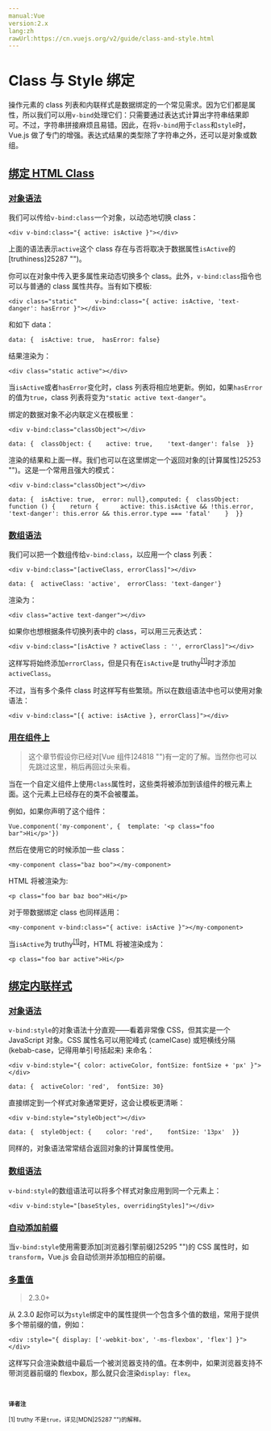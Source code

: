 ```yaml
---
manual:Vue
version:2.x
lang:zh
rawUrl:https://cn.vuejs.org/v2/guide/class-and-style.html
---
```



# Class 与 Style 绑定


操作元素的 class 列表和内联样式是数据绑定的一个常见需求。因为它们都是属性，所以我们可以用`v-bind`处理它们：只需要通过表达式计算出字符串结果即可。不过，字符串拼接麻烦且易错。因此，在将`v-bind`用于`class`和`style`时，Vue.js 做了专门的增强。表达式结果的类型除了字符串之外，还可以是对象或数组。


## [绑定 HTML Class](%25085#绑定-HTML-Class "绑定 HTML Class")<a name="绑定-HTML-Class"></a>

### [对象语法](%25085#对象语法 "对象语法")<a name="对象语法"></a>


我们可以传给`v-bind:class`一个对象，以动态地切换 class：


```
<div v-bind:class="{ active: isActive }"></div>
``` 



上面的语法表示`active`这个 class 存在与否将取决于数据属性`isActive`的[truthiness]25287 "")。



你可以在对象中传入更多属性来动态切换多个 class。此外，`v-bind:class`指令也可以与普通的 class 属性共存。当有如下模板:


```
<div class="static"     v-bind:class="{ active: isActive, 'text-danger': hasError }"></div>
``` 



和如下 data：


```
data: {  isActive: true,  hasError: false}
``` 



结果渲染为：


```
<div class="static active"></div>
``` 



当`isActive`或者`hasError`变化时，class 列表将相应地更新。例如，如果`hasError`的值为`true`，class 列表将变为`"static active text-danger"`。



绑定的数据对象不必内联定义在模板里：


```
<div v-bind:class="classObject"></div>
``` 


```
data: {  classObject: {    active: true,    'text-danger': false  }}
``` 



渲染的结果和上面一样。我们也可以在这里绑定一个返回对象的[计算属性]25253 "")。这是一个常用且强大的模式：


```
<div v-bind:class="classObject"></div>
``` 


```
data: {  isActive: true,  error: null},computed: {  classObject: function () {    return {      active: this.isActive && !this.error,      'text-danger': this.error && this.error.type === 'fatal'    }  }}
``` 


### [数组语法](%25085#数组语法 "数组语法")<a name="数组语法"></a>


我们可以把一个数组传给`v-bind:class`，以应用一个 class 列表：


```
<div v-bind:class="[activeClass, errorClass]"></div>
``` 


```
data: {  activeClass: 'active',  errorClass: 'text-danger'}
``` 



渲染为：


```
<div class="active text-danger"></div>
``` 



如果你也想根据条件切换列表中的 class，可以用三元表达式：


```
<div v-bind:class="[isActive ? activeClass : '', errorClass]"></div>
``` 



这样写将始终添加`errorClass`，但是只有在`isActive`是 truthy<sup>[[1]](%25085#footnote-1 "")</sup>时才添加`activeClass`。



不过，当有多个条件 class 时这样写有些繁琐。所以在数组语法中也可以使用对象语法：


```
<div v-bind:class="[{ active: isActive }, errorClass]"></div>
``` 


### [用在组件上](%25085#用在组件上 "用在组件上")<a name="用在组件上"></a>
<blockquote>

这个章节假设你已经对[Vue 组件]24818 "")有一定的了解。当然你也可以先跳过这里，稍后再回过头来看。

</blockquote>

当在一个自定义组件上使用`class`属性时，这些类将被添加到该组件的根元素上面。这个元素上已经存在的类不会被覆盖。



例如，如果你声明了这个组件：


```
Vue.component('my-component', {  template: '<p class="foo bar">Hi</p>'})
``` 



然后在使用它的时候添加一些 class：


```
<my-component class="baz boo"></my-component>
``` 



HTML 将被渲染为:


```
<p class="foo bar baz boo">Hi</p>
``` 



对于带数据绑定 class 也同样适用：


```
<my-component v-bind:class="{ active: isActive }"></my-component>
``` 



当`isActive`为 truthy<sup>[[1]](%25085#footnote-1 "")</sup>时，HTML 将被渲染成为：


```
<p class="foo bar active">Hi</p>
``` 


## [绑定内联样式](%25085#绑定内联样式 "绑定内联样式")<a name="绑定内联样式"></a>

### [对象语法](%25085#对象语法-1 "对象语法")<a name="对象语法-1"></a>


`v-bind:style`的对象语法十分直观——看着非常像 CSS，但其实是一个 JavaScript 对象。CSS 属性名可以用驼峰式 (camelCase) 或短横线分隔 (kebab-case，记得用单引号括起来) 来命名：


```
<div v-bind:style="{ color: activeColor, fontSize: fontSize + 'px' }"></div>
``` 


```
data: {  activeColor: 'red',  fontSize: 30}
``` 



直接绑定到一个样式对象通常更好，这会让模板更清晰：


```
<div v-bind:style="styleObject"></div>
``` 


```
data: {  styleObject: {    color: 'red',    fontSize: '13px'  }}
``` 



同样的，对象语法常常结合返回对象的计算属性使用。


### [数组语法](%25085#数组语法-1 "数组语法")<a name="数组语法-1"></a>


`v-bind:style`的数组语法可以将多个样式对象应用到同一个元素上：


```
<div v-bind:style="[baseStyles, overridingStyles]"></div>
``` 


### [自动添加前缀](%25085#自动添加前缀 "自动添加前缀")<a name="自动添加前缀"></a>


当`v-bind:style`使用需要添加[浏览器引擎前缀]25295 "")的 CSS 属性时，如`transform`，Vue.js 会自动侦测并添加相应的前缀。


### [多重值](%25085#多重值 "多重值")<a name="多重值"></a>
<blockquote>

2.3.0+

</blockquote>

从 2.3.0 起你可以为`style`绑定中的属性提供一个包含多个值的数组，常用于提供多个带前缀的值，例如：


```
<div :style="{ display: ['-webkit-box', '-ms-flexbox', 'flex'] }"></div>
``` 



这样写只会渲染数组中最后一个被浏览器支持的值。在本例中，如果浏览器支持不带浏览器前缀的 flexbox，那么就只会渲染`display: flex`。



<small><br></br>**译者注**<br></br>[1] truthy 不是`true`，详见[MDN]25287 "")的解释。<br></br></small>


